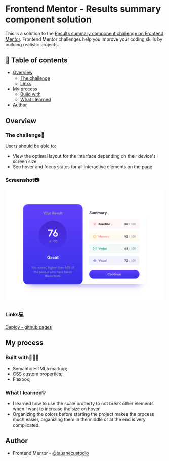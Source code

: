 # Frontend Mentor - Results summary component solution

This is a solution to the [Results summary component challenge on Frontend Mentor](https://www.frontendmentor.io/challenges/results-summary-component-CE_K6s0maV). Frontend Mentor challenges help you improve your coding skills by building realistic projects. 

## 📑 Table of contents

- [Overview](#overview)
  - [The challenge](#the-challenge)
  - [Links](#links)
- [My process](#my-process)
  - [Build with](#built-with)
  - [What I learned](#what-i-learned)
- [Author](#author)

## Overview

### The challenge🎯

Users should be able to:

- View the optimal layout for the interface depending on their device's screen size
- See hover and focus states for all interactive elements on the page

### Screenshot📷

![Alt text](./screenshot.png)

### Links💻

[Deploy - github pages](https://tauanecustodio.github.io/frontend_mentor/)

## My process

### Built with👩🏻‍💻

- Semantic HTML5 markup;
- CSS custom properties;
- Flexbox;

### What I learned💡

- I learned how to use the scale property to not break other elements when I want to increase the size on hover.
- Organizing the colors before starting the project makes the process much easier, organizing them in the middle or at the end is very complicated.

## Author

- Frontend Mentor - [@tauanecustodio](https://www.frontendmentor.io/profile/TauaneCustodio)
